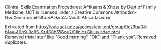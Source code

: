 Clinical Skills Examination Procedures: Afrikaans & Xhosa by Dept of Family Medicine, UCT is licensed under a Creative Commons Attribution-NonCommercial-ShareAlike 2.5 South Africa License. 

Extracted from https://vula.uct.ac.za/access/content/group/9c29ba04-b1ee-49b9-8c85-9a468b556ce2/ClinicalSkills/index.html.   
Removed trivial stuff like "Good morning", "OK", and "Thank you". Removed duplicates.   
